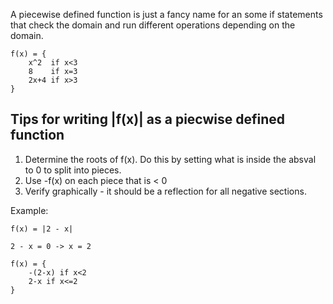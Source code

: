 A piecewise defined function is just a fancy name for an some if statements that check the domain and run different operations depending on the domain.

```
f(x) = {
    x^2  if x<3
    8    if x=3
    2x+4 if x>3
}
```

## Tips for writing |f(x)| as a piecwise defined function

1. Determine the roots of f(x). Do this by setting what is inside the absval to 0 to split into pieces.
2. Use -f(x) on each piece that is < 0
3. Verify graphically - it should be a reflection for all negative sections.

Example:

```
f(x) = |2 - x|

2 - x = 0 -> x = 2

f(x) = {
    -(2-x) if x<2
    2-x if x<=2
}
```
